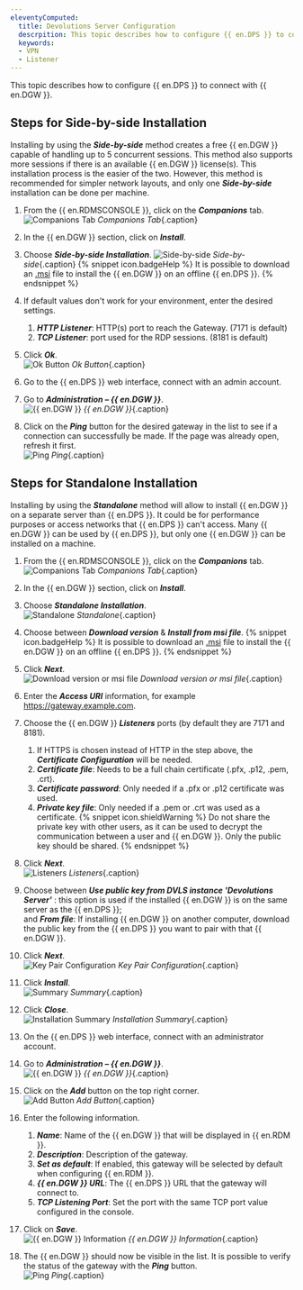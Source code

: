 ```yaml
---
eleventyComputed:
  title: Devolutions Server Configuration
  descrpition: This topic describes how to configure {{ en.DPS }} to connect with {{ en.DGW }}.
  keywords:
  - VPN
  - Listener
---
```

This topic describes how to configure {{ en.DPS }} to connect with {{ en.DGW }}.  

## Steps for Side-by-side Installation 
Installing by using the ***Side-by-side*** method creates a free {{ en.DGW }} capable of handling up to 5 concurrent sessions. This method also supports more sessions if there is an available {{ en.DGW }} license(s). This installation process is the easier of the two. However, this method is recommended for simpler network layouts, and only one ***Side-by-side*** installation can be done per machine.
1. From the {{ en.RDMSCONSOLE }}, click on the ***Companions*** tab.  
![Companions Tab](/img/en/server/ServerOp0003.png)
*Companions Tab*{.caption} 
1. In the {{ en.DGW }} section, click on ***Install***.  
1. Choose ***Side-by-side Installation***.
![Side-by-side](/img/en/server/ServerOp0004.png)
*Side-by-side*{.caption}
{% snippet icon.badgeHelp %}
It is possible to download an [.msi](https://devolutions.net/gateway/download) file to install the {{ en.DGW }} on an offline {{ en.DPS }}.
{% endsnippet %}  

4. If default values don't work for your environment, enter the desired settings.
    1. ***HTTP Listener***: HTTP(s) port to reach the Gateway. (7171 is default)
    1. ***TCP Listener***: port used for the RDP sessions. (8181 is default)
1. Click ***Ok***.  
![Ok Button](/img/en/server/ServerOp0005.png)
*Ok Button*{.caption}
1. Go to the {{ en.DPS }} web interface, connect with an admin account.
1. Go to ***Administration – {{ en.DGW }}***.  
![{{ en.DGW }}](/img/en/server/ServerOp0006.png)
*{{ en.DGW }}*{.caption}
1. Click on the ***Ping*** button for the desired gateway in the list to see if a connection can successfully be made. If the page was already open, refresh it first.  
![Ping](/img/en/server/ServerOp0007.png)
*Ping*{.caption}

## Steps for Standalone Installation
Installing by using the ***Standalone*** method will allow to install {{ en.DGW }} on a separate server than {{ en.DPS }}. It could be for performance purposes or access networks that {{ en.DPS }} can't access. Many {{ en.DGW }} can be used by {{ en.DPS }}, but only one {{ en.DGW }} can be installed on a machine.
1. From the {{ en.RDMSCONSOLE }}, click on the ***Companions*** tab.  
![Companions Tab](/img/en/server/ServerOp0003.png)
*Companions Tab*{.caption} 
1. In the {{ en.DGW }} section, click on ***Install***.
1. Choose ***Standalone Installation***.  
![Standalone](/img/en/server/ServerOp0008.png)
*Standalone*{.caption} 
1. Choose between ***Download version*** & ***Install from msi file***.
{% snippet icon.badgeHelp %}
It is possible to download an [.msi](https://devolutions.net/gateway/download) file to install the {{ en.DGW }} on an offline {{ en.DPS }}.
{% endsnippet %}  

5. Click ***Next***.  
![Download version or msi file](/img/en/server/ServerOp0009.png)
*Download version or msi file*{.caption} 
1. Enter the ***Access URI*** information, for example https://gateway.example.com.
1. Choose the {{ en.DGW }} ***Listeners*** ports (by default they are 7171 and 8181).
    1. If HTTPS is chosen instead of HTTP in the step above, the ***Certificate Configuration*** will be needed.
    1. ***Certificate file***: Needs to be a full chain certificate (.pfx, .p12, .pem, .crt).
    1. ***Certificate password***: Only needed if a .pfx or .p12 certificate was used.
    1. ***Private key file***: Only needed if a .pem or .crt was used as a certificate.
{% snippet icon.shieldWarning %}
Do not share the private key with other users, as it can be used to decrypt the communication between a user and {{ en.DGW }}. Only the public key should be shared.
{% endsnippet %}  

8. Click ***Next***.  
![Listeners](/img/en/server/ServerOp0010.png)
*Listeners*{.caption} 
1. Choose between ***Use public key from DVLS instance 'Devolutions Server'*** : this option is used if the installed {{ en.DGW }} is on the same server as the {{ en.DPS }};  
and ***From file***: If installing {{ en.DGW }} on another computer, download the public key from the {{ en.DPS }} you want to pair with that {{ en.DGW }}.
1. Click ***Next***.  
![Key Pair Configuration](/img/en/server/ServerOp0011.png)
*Key Pair Configuration*{.caption} 
1. Click ***Install***.  
![Summary](/img/en/server/ServerOp0012.png)
*Summary*{.caption} 
1. Click ***Close***.  
![Installation Summary](/img/en/server/ServerOp0013.png)
*Installation Summary*{.caption} 
1. On the {{ en.DPS }} web interface, connect with an administrator account.
1. Go to ***Administration – {{ en.DGW }}***.  
![{{ en.DGW }}](/img/en/server/ServerOp0006.png)
*{{ en.DGW }}*{.caption}
1. Click on the ***Add*** button on the top right corner.  
![Add Button](/img/en/server/ServerOp0014.png)
*Add Button*{.caption}
1. Enter the following information.
    1. ***Name***: Name of the {{ en.DGW }} that will be displayed in {{ en.RDM }}.
    1. ***Description***: Description of the gateway.
    1. ***Set as default***: If enabled, this gateway will be selected by default when configuring {{ en.RDM }}.
    1. ***{{ en.DGW }} URL***: The {{ en.DPS }} URL that the gateway will connect to.
    1. ***TCP Listening Port***: Set the port with the same TCP port value configured in the console.
1. Click on ***Save***.  
![{{ en.DGW }} Information](/img/en/server/ServerOp0015.png)
*{{ en.DGW }} Information*{.caption}
1. The {{ en.DGW }} should now be visible in the list. It is possible to verify the status of the gateway with the ***Ping*** button.  
![Ping](/img/en/server/ServerOp0007.png)
*Ping*{.caption}

